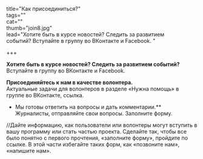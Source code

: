 title="Как присоединиться?"  
tags=""  
cat=""  
thumb="join8.jpg"  
lead="Хотите быть в курсе новостей? Следить за развитием событий? Вступайте в группу во ВКонтакте и Facebook. "  

+++

**Хотите быть в курсе новостей? Следить за развитием событий?**  
Вступайте в группу во ВКонтакте и Facebook. 


**Присоединяйтесь к нам в качестве волонтера.**  
Актуальные задачи для волонтеров в разделе «Нужна помощь» в группе во ВКонтакте, ссылка. 

* Мы готовы ответить на вопросы и дать комментарии.**  
Журналисты, отправляйте свои вопросы. Заполните форму.


//Дайте информацию, как пользователи или волонтеры могут вступить в вашу программу или стать частью проекта. Сделайте так, чтобы все было понятно с первого прочтения, «заполните форму», пройдите по ссылке. В этой части избегайте таких форм, как «позвоните нам», «напишите нам».

